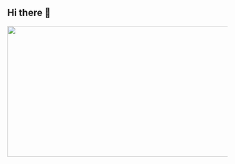 ## Hi there 👋

<a href="https://www.gitanimals.org/en_US?utm_medium=image&utm_source=WoongyuChoi&utm_content=farm">
  <img
    src="https://render.gitanimals.org/farms/WoongyuChoi"
    width="600"
    height="300"
  />
</a>

<!--
**WoongyuChoi/WoongyuChoi** is a ✨ _special_ ✨ repository because its `README.md` (this file) appears on your GitHub profile.

Here are some ideas to get you started:

- 🔭 I’m currently working on ...
- 🌱 I’m currently learning ...
- 👯 I’m looking to collaborate on ...
- 🤔 I’m looking for help with ...
- 💬 Ask me about ...
- 📫 How to reach me: ...
- 😄 Pronouns: ...
- ⚡ Fun fact: ...
-->
